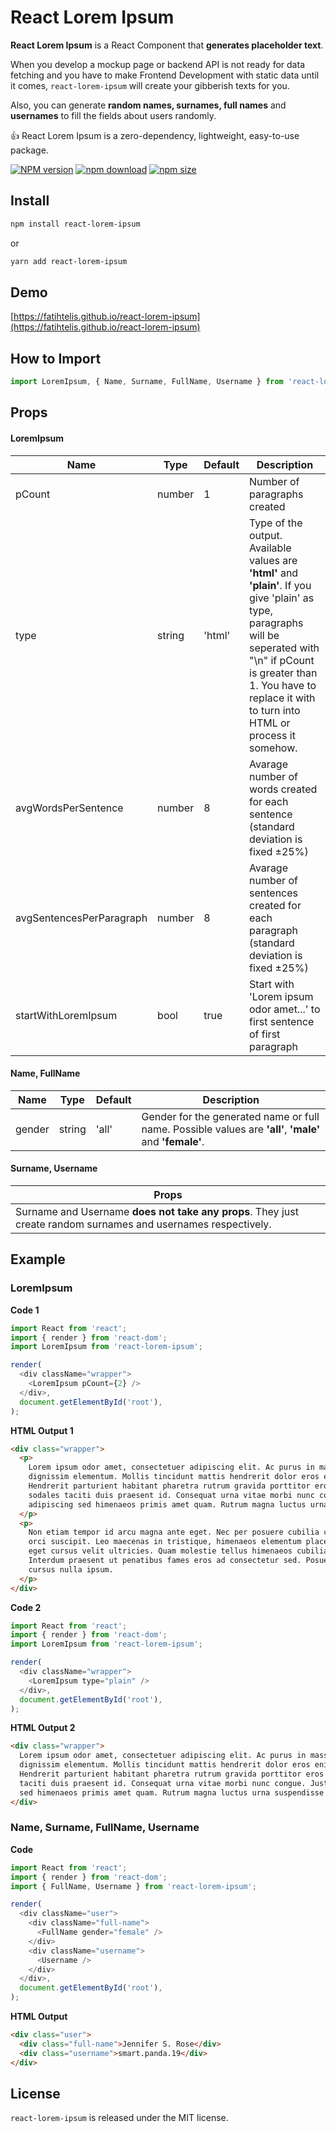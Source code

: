 # React Lorem Ipsum

**React Lorem Ipsum** is a React Component that **generates placeholder text**.

When you develop a mockup page or backend API is not ready for data fetching and you have to make Frontend Development with static data until it comes, `react-lorem-ipsum` will create your gibberish texts for you.

Also, you can generate **random names, surnames, full names** and **usernames** to fill the fields about users randomly.

👍 React Lorem Ipsum is a zero-dependency, lightweight, easy-to-use package.

[![NPM version][npm-image]][npm-url]
[![npm download][download-image]][download-url]
[![npm size][size-image]][size-url]

[npm-image]: https://img.shields.io/npm/v/react-lorem-ipsum.svg?style=flat-square
[npm-url]: https://npmjs.org/package/react-lorem-ipsum
[download-image]: https://img.shields.io/npm/dm/react-lorem-ipsum.svg?style=flat-square
[download-url]: https://npmjs.org/package/react-lorem-ipsum
[size-image]: https://img.shields.io/bundlephobia/min/react-lorem-ipsum.svg
[size-url]: https://npmjs.org/package/react-lorem-ipsum

## Install

```bash
npm install react-lorem-ipsum
```

or

```bash
yarn add react-lorem-ipsum
```

## Demo

[https://fatihtelis.github.io/react-lorem-ipsum](https://fatihtelis.github.io/react-lorem-ipsum)

## How to Import

```js
import LoremIpsum, { Name, Surname, FullName, Username } from 'react-lorem-ipsum';
```

## Props

#### LoremIpsum

| Name                     | Type   | Default | Description                                                                                                                                                                                                                                       |
| ------------------------ | ------ | ------- | ------------------------------------------------------------------------------------------------------------------------------------------------------------------------------------------------------------------------------------------------- |
| pCount                   | number | 1       | Number of paragraphs created                                                                                                                                                                                                                      |
| type                     | string | 'html'  | Type of the output. Available values are **'html'** and **'plain'**. If you give 'plain' as type, paragraphs will be seperated with "\n" if pCount is greater than 1. You have to replace it with <br /> to turn into HTML or process it somehow. |
| avgWordsPerSentence      | number | 8       | Avarage number of words created for each sentence (standard deviation is fixed ±25%)                                                                                                                                                              |
| avgSentencesPerParagraph | number | 8       | Avarage number of sentences created for each paragraph (standard deviation is fixed ±25%)                                                                                                                                                         |
| startWithLoremIpsum      | bool   | true    | Start with 'Lorem ipsum odor amet...' to first sentence of first paragraph                                                                                                                                                                        |

#### Name, FullName

| Name   | Type   | Default | Description                                                                                             |
| ------ | ------ | ------- | ------------------------------------------------------------------------------------------------------- |
| gender | string | 'all'   | Gender for the generated name or full name. Possible values are **'all'**, **'male'** and **'female'**. |

#### Surname, Username

| Props                                                                                                          |
| -------------------------------------------------------------------------------------------------------------- |
| Surname and Username **does not take any props**. They just create random surnames and usernames respectively. |

## Example

### LoremIpsum

**Code 1**

```js
import React from 'react';
import { render } from 'react-dom';
import LoremIpsum from 'react-lorem-ipsum';

render(
  <div className="wrapper">
    <LoremIpsum pCount={2} />
  </div>,
  document.getElementById('root'),
);
```

**HTML Output 1**

```html
<div class="wrapper">
  <p>
    Lorem ipsum odor amet, consectetuer adipiscing elit. Ac purus in massa egestas mollis varius;
    dignissim elementum. Mollis tincidunt mattis hendrerit dolor eros enim, nisi ligula ornare.
    Hendrerit parturient habitant pharetra rutrum gravida porttitor eros feugiat. Mollis elit
    sodales taciti duis praesent id. Consequat urna vitae morbi nunc congue. Justo molestie tellus
    adipiscing sed himenaeos primis amet quam. Rutrum magna luctus urna suspendisse bibendum elit.
  </p>
  <p>
    Non etiam tempor id arcu magna ante eget. Nec per posuere cubilia cras porttitor condimentum
    orci suscipit. Leo maecenas in tristique, himenaeos elementum placerat. Taciti rutrum nostra,
    eget cursus velit ultricies. Quam molestie tellus himenaeos cubilia congue vivamus ultricies.
    Interdum praesent ut penatibus fames eros ad consectetur sed. Posuere vehicula id integer fusce
    cursus nulla ipsum.
  </p>
</div>
```

**Code 2**

```js
import React from 'react';
import { render } from 'react-dom';
import LoremIpsum from 'react-lorem-ipsum';

render(
  <div className="wrapper">
    <LoremIpsum type="plain" />
  </div>,
  document.getElementById('root'),
);
```

**HTML Output 2**

```html
<div class="wrapper">
  Lorem ipsum odor amet, consectetuer adipiscing elit. Ac purus in massa egestas mollis varius;
  dignissim elementum. Mollis tincidunt mattis hendrerit dolor eros enim, nisi ligula ornare.
  Hendrerit parturient habitant pharetra rutrum gravida porttitor eros feugiat. Mollis elit sodales
  taciti duis praesent id. Consequat urna vitae morbi nunc congue. Justo molestie tellus adipiscing
  sed himenaeos primis amet quam. Rutrum magna luctus urna suspendisse bibendum elit.
</div>
```

### Name, Surname, FullName, Username

**Code**

```js
import React from 'react';
import { render } from 'react-dom';
import { FullName, Username } from 'react-lorem-ipsum';

render(
  <div className="user">
    <div className="full-name">
      <FullName gender="female" />
    </div>
    <div className="username">
      <Username />
    </div>
  </div>,
  document.getElementById('root'),
);
```

**HTML Output**

```html
<div class="user">
  <div class="full-name">Jennifer S. Rose</div>
  <div class="username">smart.panda.19</div>
</div>
```

## License

`react-lorem-ipsum` is released under the MIT license.
